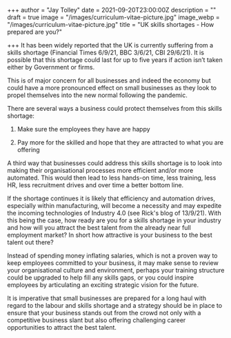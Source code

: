 +++
author = "Jay Tolley"
date = 2021-09-20T23:00:00Z
description = ""
draft = true
image = "/images/curriculum-vitae-picture.jpg"
image_webp = "/images/curriculum-vitae-picture.jpg"
title = "UK skills shortages - How prepared are you?"

+++
It has been widely reported that the UK is currently suffering from a skills shortage (Financial Times 6/9/21, BBC 3/6/21, CBI 29/6/21). It is possible that this shortage could last for up to five years if action isn’t taken either by Government or firms.

This is of major concern for all businesses and indeed the economy but could have a more pronounced effect on small businesses as they look to propel themselves into the new normal following the pandemic.

There are several ways a business could protect themselves from this skills shortage:

1) Make sure the employees they have are happy

2) Pay more for the skilled and hope that they are attracted to what you are offering

A third way that businesses could address this skills shortage is to look into making their organisational processes more efficient and/or more automated. This would then lead to less hands-on time, less training, less HR, less recruitment drives and over time a better bottom line.

If the shortage continues it is likely that efficiency and automation drives, especially within manufacturing, will become a necessity and may expedite the incoming technologies of Industry 4.0 (see Rick's blog of 13/9/21). With this being the case, how ready are you for a skills shortage in your industry and how will you attract the best talent from the already near full employment market? In short how attractive is your business to the best talent out there?

Instead of spending money inflating salaries, which is not a proven way to keep employees committed to your business, it may make sense to review your organisational culture and environment, perhaps your training structure could be upgraded to help fill any skills gaps, or you could inspire employees by articulating an exciting strategic vision for the future.

It is imperative that small businesses are prepared for a long haul with regard to the labour and skills shortage and a strategy should be in place to ensure that your business stands out from the crowd not only with a competitive business slant but also offering challenging career opportunities to attract the best talent.